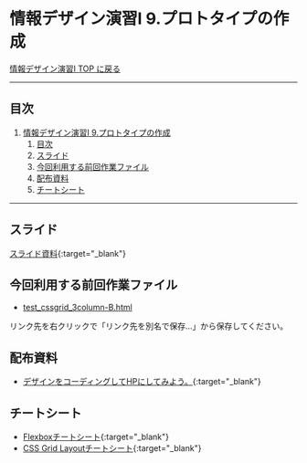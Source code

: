 # 情報デザイン演習I 9.プロトタイプの作成

[情報デザイン演習I TOP に戻る](./index.md)

---

## 目次

1. [情報デザイン演習I 9.プロトタイプの作成](#情報デザイン演習i-9プロトタイプの作成)
   1. [目次](#目次)
   2. [スライド](#スライド)
   3. [今回利用する前回作業ファイル](#今回利用する前回作業ファイル)
   4. [配布資料](#配布資料)
   5. [チートシート](#チートシート)

---

## スライド

[スライド資料](./id_09slide.pdf){:target="_blank"}

## 今回利用する前回作業ファイル
- [test_cssgrid_3column-B.html](asset/test_cssgrid_3column-B.html)

リンク先を右クリックで「リンク先を別名で保存...」から保存してください。

## 配布資料
- [デザインをコーディングしてHPにしてみよう。](tex/Lets-Coding.pdf){:target="_blank"}

## チートシート
- [Flexboxチートシート](https://www.webcreatorbox.com/tech/css-flexbox-cheat-sheet#flexbox14){:target="_blank"}
- [CSS Grid Layoutチートシート](https://qiita.com/7dt/items/577ba8eada3380c93dbb){:target="_blank"}
